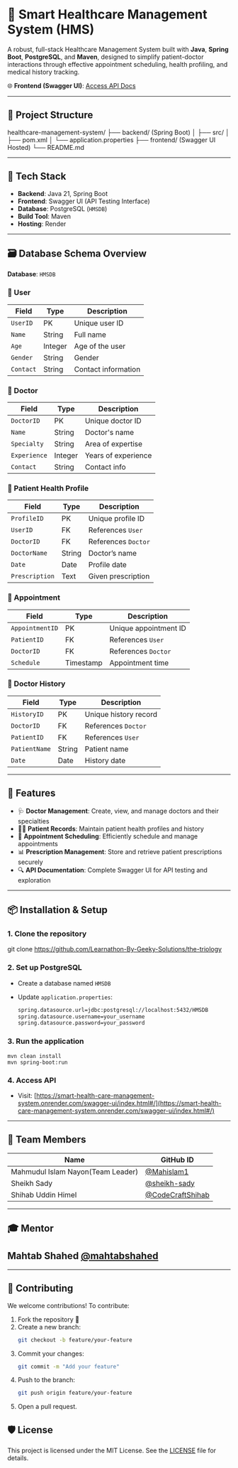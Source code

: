 # 🏥 Smart Healthcare Management System (HMS)

A robust, full-stack Healthcare Management System built with **Java**, **Spring Boot**, **PostgreSQL**, and **Maven**, designed to simplify patient-doctor interactions through effective appointment scheduling, health profiling, and medical history tracking.

🌐 **Frontend (Swagger UI)**: [Access API Docs](https://smart-health-care-management-system.onrender.com/swagger-ui/index.html#/)

---

## 📁 Project Structure

healthcare-management-system/ ├── backend/ (Spring Boot) │ ├── src/ │ ├── pom.xml │ └── application.properties ├── frontend/ (Swagger UI Hosted) └── README.md

---

## 🧰 Tech Stack

- **Backend**: Java 21, Spring Boot  
- **Frontend**: Swagger UI (API Testing Interface)  
- **Database**: PostgreSQL (`HMSDB`)  
- **Build Tool**: Maven  
- **Hosting**: Render  

---

## 🗃️ Database Schema Overview

**Database**: `HMSDB`

### 🔹 User

| Field      | Type      | Description         |
|------------|-----------|---------------------|
| `UserID`   | PK        | Unique user ID      |
| `Name`     | String    | Full name           |
| `Age`      | Integer   | Age of the user     |
| `Gender`   | String    | Gender              |
| `Contact`  | String    | Contact information |

### 🔹 Doctor

| Field        | Type      | Description         |
|--------------|-----------|---------------------|
| `DoctorID`   | PK        | Unique doctor ID    |
| `Name`       | String    | Doctor's name       |
| `Specialty`  | String    | Area of expertise   |
| `Experience` | Integer   | Years of experience |
| `Contact`    | String    | Contact info        |

### 🔹 Patient Health Profile

| Field          | Type    | Description           |
|----------------|---------|-----------------------|
| `ProfileID`    | PK      | Unique profile ID     |
| `UserID`       | FK      | References `User`     |
| `DoctorID`     | FK      | References `Doctor`   |
| `DoctorName`   | String  | Doctor’s name         |
| `Date`         | Date    | Profile date          |
| `Prescription` | Text    | Given prescription    |

### 🔹 Appointment

| Field           | Type      | Description             |
|------------------|-----------|-------------------------|
| `AppointmentID`  | PK        | Unique appointment ID   |
| `PatientID`      | FK        | References `User`       |
| `DoctorID`       | FK        | References `Doctor`     |
| `Schedule`       | Timestamp | Appointment time        |

### 🔹 Doctor History

| Field         | Type    | Description               |
|---------------|---------|---------------------------|
| `HistoryID`   | PK      | Unique history record     |
| `DoctorID`    | FK      | References `Doctor`       |
| `PatientID`   | FK      | References `User`         |
| `PatientName` | String  | Patient name              |
| `Date`        | Date    | History date              |

---

## 🚀 Features

- 🩺 **Doctor Management**: Create, view, and manage doctors and their specialties  
- 👨‍⚕️ **Patient Records**: Maintain patient health profiles and history  
- 📅 **Appointment Scheduling**: Efficiently schedule and manage appointments  
- 📊 **Prescription Management**: Store and retrieve patient prescriptions securely  
- 🔍 **API Documentation**: Complete Swagger UI for API testing and exploration  

---

## 📦 Installation & Setup

### 1. Clone the repository

git clone https://github.com/Learnathon-By-Geeky-Solutions/the-triology

### 2. Set up PostgreSQL

- Create a database named `HMSDB`

- Update `application.properties`:

  ```bash
  spring.datasource.url=jdbc:postgresql://localhost:5432/HMSDB
  spring.datasource.username=your_username
  spring.datasource.password=your_password

### 3. Run the application

    
    mvn clean install
    mvn spring-boot:run


### 4. Access API

- Visit: [https://smart-health-care-management-system.onrender.com/swagger-ui/index.html#/](https://smart-health-care-management-system.onrender.com/swagger-ui/index.html#/)

---

## 👥 Team Members

| Name         | GitHub ID                                  |
|--------------|--------------------------------------------------------------------|
| Mahmudul Islam Nayon(Team Leader)     | [@Mahislam1](https://github.com/Mahislam1) |
| Sheikh Sady              | [@sheikh-sady](https://github.com/sheikh-sady) |
| Shihab Uddin Himel       | [@CodeCraftShihab](https://github.com/CodeCraftShihab) |


---

## 🎓 Mentor

 Mahtab Shahed  [@mahtabshahed](https://github.com/mahtabshahed)
---

---

## 🤝 Contributing

We welcome contributions! To contribute:

1. Fork the repository 🍴  
2. Create a new branch:  
   ```bash
   git checkout -b feature/your-feature
3. Commit your changes:  
   ```bash
   git commit -m "Add your feature" 
4. Push to the branch:  
   ```bash
   git push origin feature/your-feature
5. Open a pull request.



## 🛡️ License

This project is licensed under the MIT License. See the [LICENSE](LICENSE) file for details.
